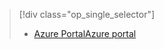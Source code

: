 > [!div class="op_single_selector"]
> * [<span data-ttu-id="a53e8-101">Azure Portal</span><span class="sxs-lookup"><span data-stu-id="a53e8-101">Azure portal</span></span>](../articles/storage/common/storage-create-storage-account.md)
> 
> 

